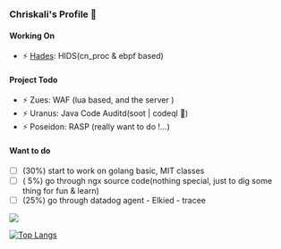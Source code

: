 ### Chriskali's Profile 👋

#### Working On

- ⚡ [Hades](https://github.com/chriskaliX/Hades): HIDS(cn_proc & ebpf based)

#### Project Todo

- ⚡ Zues: WAF (lua based, and the server )
- ⚡ Uranus: Java Code Auditd(soot | codeql 🌟)
- ⚡ Poseidon: RASP (really want to do !...)

#### Want to do

- [ ] (30%) start to work on golang basic, MIT classes 
- [ ] ( 5%) go through ngx source code(nothing special, just to dig some thing for fun & learn)
- [ ] (25%) go through datadog agent - Elkied - tracee 

![](https://github-readme-stats.vercel.app/api?username=ChriskaliX&show_icons=true&hide_title=false&include_all_commits=true)

[![Top Langs](https://github-readme-stats.vercel.app/api/top-langs/?username=chriskalix&hide=css,html)]()
